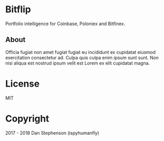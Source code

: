 # Bitflip
Portfolio intelligence for Coinbase, Poloniex and Bitfinex.

## About
Officia fugiat non amet fugiat fugiat eu incididunt ex cupidatat eiusmod exercitation consectetur ad. Culpa quis culpa enim ipsum sunt sunt. Non nisi aliqua est nostrud ipsum velit est Lorem ex elit cupidatat magna.

# License
MIT
# Copyright
2017 - 2018 Dan Stephenson (ispyhumanfly)
